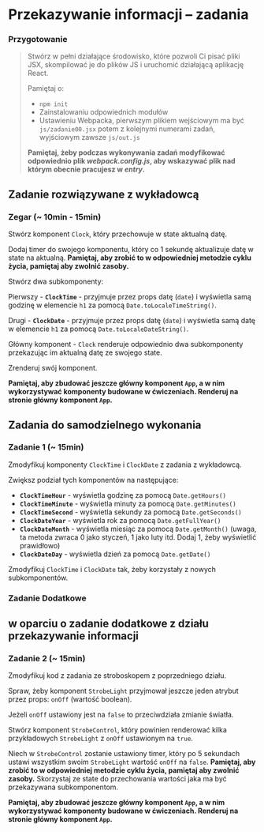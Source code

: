 # Przekazywanie informacji &ndash; zadania

### Przygotowanie

> Stwórz w pełni działające środowisko, które pozwoli Ci pisać pliki JSX, skompilować je do plików JS i uruchomić działającą aplikację React.
>
> Pamiętaj o:
> - ```npm init```
> - Zainstalowaniu odpowiednich modułów
> - Ustawieniu Webpacka, pierwszym plikiem wejściowym ma być `js/zadanie00.jsx` potem z kolejnymi numerami zadań, wyjściowym zawsze `js/out.js`
>
> **Pamiętaj, żeby podczas wykonywania zadań modyfikować odpowiednio plik _webpack.config.js_, aby wskazywać plik nad którym obecnie pracujesz w _entry_.**


## Zadanie rozwiązywane z wykładowcą

### Zegar (~ 10min - 15min)

Stwórz komponent `Clock`, który przechowuje w state aktualną datę.

Dodaj timer do swojego komponentu, który co 1 sekundę aktualizuje datę w state na aktualną. **Pamiętaj, aby zrobić to w odpowiedniej metodzie cyklu życia, pamiętaj aby zwolnić zasoby.**

Stwórz dwa subkomponenty:

Pierwszy - **`ClockTime`** - przyjmuje przez props datę (`date`) i wyświetla samą godzinę w elemencie `h1` za pomocą `Date.toLocaleTimeString()`.

Drugi - **`ClockDate`** - przyjmuje przez props datę (`date`) i wyświetla samą datę w elemencie `h1` za pomocą `Date.toLocaleDateString()`.

Główny komponent - `Clock` renderuje odpowiednio dwa subkomponenty przekazując im aktualną datę ze swojego state.

Zrenderuj swój komponent.

**Pamiętaj, aby zbudować jeszcze główny komponent `App`, a w nim wykorzystywać komponenty budowane w ćwiczeniach. Renderuj na stronie główny komponent `App`.**

## Zadania do samodzielnego wykonania

### Zadanie 1 (~ 15min)

Zmodyfikuj komponenty `ClockTime` i `ClockDate` z zadania z wykładowcą.

Zwiększ podział tych komponentów na następujące:
- **`ClockTimeHour`** - wyświetla godzinę za pomocą `Date.getHours()`
- **`ClockTimeMinute`** - wyświetla minuty za pomocą `Date.getMinutes()`
- **`ClockTimeSecond`** - wyświetla sekundy za pomocą `Date.getSeconds()`
- **`ClockDateYear`** - wyświetla rok za pomocą `Date.getFullYear()`
- **`ClockDateMonth`** - wyświetla miesiąc za pomocą `Date.getMonth()` (uwaga, ta metoda zwraca 0 jako styczeń, 1 jako luty itd. Dodaj 1, żeby wyświetlić prawidłowo)
- **`ClockDateDay`** - wyświetla dzień za pomocą `Date.getDate()`

Zmodyfikuj `ClockTime` i `ClockDate` tak, żeby korzystały z nowych subkomponentów.

### Zadanie Dodatkowe
## w oparciu o zadanie dodatkowe z działu przekazywanie informacji
### Zadanie 2 (~ 15min)

Zmodyfikuj kod z zadania ze stroboskopem z poprzedniego działu.

Spraw, żeby komponent `StrobeLight` przyjmował jeszcze jeden atrybut przez props: `onOff` (wartość boolean).

Jeżeli `onOff` ustawiony jest na `false` to przeciwdziała zmianie światła.

Stwórz komponent `StrobeControl`, który powinien renderować kilka przykładowych `StrobeLight` z `onOff` ustawionym na `true`.

Niech w `StrobeControl` zostanie ustawiony timer, który po 5 sekundach ustawi wszystkim swoim `StrobeLight` wartość `onOff` na `false`. **Pamiętaj, aby zrobić to w odpowiedniej metodzie cyklu życia, pamiętaj aby zwolnić zasoby.** Skorzystaj ze state do przechowania wartości jaka ma być przekazywana subkomponentom.

**Pamiętaj, aby zbudować jeszcze główny komponent `App`, a w nim wykorzystywać komponenty budowane w ćwiczeniach. Renderuj na stronie główny komponent `App`.**
